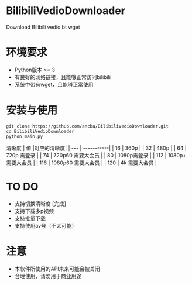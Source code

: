 # BilibiliVedioDownloader
Download Bilibili vedio bt wget

# 环境要求
* Python版本 >= 3
* 有良好的网络链接，且能够正常访问bilibili
* 系统中带有wget，且能够正常使用

# 安装与使用
```
git clone https://github.com/ancba/BilibiliVedioDownloader.git
cd BilibiliVedioDownloader
python main.py
```
清晰度
| 值 |对应的清晰度|
| --- | -----------|
| 16 | 360p        |
| 32 | 480p        |
| 64 | 720p 需登录 |
| 74 | 720p60 需要大会员 |
| 80 | 1080p需登录 |
| 112 | 1080p+ 需要大会员 |
| 116 | 1080p60 需要大会员 |
| 120 | 4k 需要大会员 |
# TO DO
* 支持切换清晰度 [完成]
* 支持下载多p视频
* 支持批量下载
* 支持使用av号（不太可能）

# 注意
* 本软件所使用的API未来可能会被关闭
* 合理使用，请勿用于商业用途
